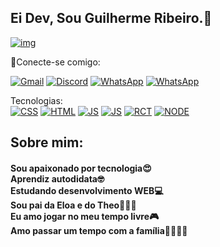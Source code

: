 ## Ei Dev, Sou Guilherme Ribeiro.🤖

[![img](https://i.pinimg.com/564x/91/15/05/911505650ef12c1ec4e5e823b4e759ac.jpg)]()

🔗Conecte-se comigo:

[![Gmail](https://img.shields.io/badge/Gmail-D14836?style=for-the-badge&logo=gmail&logoColor=white)](https://mail.google.com/mail/?view=cm&fs=1&to=gui643216@gmail.com)
[![Discord](https://res.cloudinary.com/practicaldev/image/fetch/s--kDil9AKc--/c_limit%2Cf_auto%2Cfl_progressive%2Cq_auto%2Cw_880/https://img.shields.io/badge/Discord-7289DA%3Fstyle%3Dfor-the-badge%26logo%3Ddiscord%26logoColor%3Dwhite)](/https://discord.gg/CwpVGHtF)
[![WhatsApp](https://img.shields.io/badge/WhatsApp-25D366?style=for-the-badge&logo=whatsapp&logoColor=white)](https://wa.me/5516988287084?text=Olá%20Gui%20Tudo%20bem?)
[![WhatsApp](https://img.shields.io/badge/LinkedIn-0077B5?style=for-the-badge&logo=linkedin&logoColor=white)](https://www.linkedin.com/in/gui-web-developer/)

Tecnologias: <br>
[![CSS](	https://img.shields.io/badge/CSS3-1572B6?style=for-the-badge&logo=css3&logoColor=white)]()
[![HTML](	https://img.shields.io/badge/HTML5-E34F26?style=for-the-badge&logo=html5&logoColor=white)]()
[![JS](	https://img.shields.io/badge/JavaScript-F7DF1E?style=for-the-badge&logo=javascript&logoColor=black)]()
[![JS](	https://img.shields.io/badge/TypeScript-007ACC?style=for-the-badge&logo=typescript&logoColor=white)]()
[![RCT](		https://img.shields.io/badge/React-20232A?style=for-the-badge&logo=react&logoColor=61DAFB)]()
[![NODE](			https://img.shields.io/badge/Node.js-43853D?style=for-the-badge&logo=node.js&logoColor=white)]()



## Sobre mim:

#### Sou apaixonado por tecnologia😍 <br> Aprendiz autodidata🤓 <br> Estudando desenvolvimento WEB💻 <br> Sou pai da Eloa e do Theo👨‍👦‍👧 <br> Eu amo jogar no meu tempo livre🎮 <br> Amo passar um tempo com a família👨‍👩‍👦‍👧
